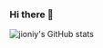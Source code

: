 ### Hi there 👋

![jioniy's GitHub stats](https://github-readme-stats.vercel.app/api?username=jioniy&show_icons=true&theme=onedark)
